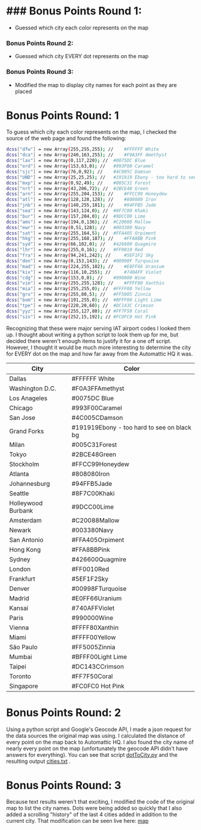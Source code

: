 # ### Bonus Points Round 1:  
-  Guessed which city each color represents on the map 
### Bonus Points Round 2:
- Guessed which city EVERY dot represents on the map
### Bonus Points Round 3:
- Modified the map to display city names for each point as they are placed

# Bonus Points Round: 1
To guess which city each color represents on the map, I checked the source of the web page and found the following:

```sh
dcss["dfw"] = new Array(255,255,255); //	#FFFFFF White
dcss["dca"] = new Array(240,163,255); // 	#F0A3FF	Amethyst
dcss["lax"] = new Array(0,117,220); // 	#0075DC Blue
dcss["ord"] = new Array(153,63,0); // 	#993F00	Caramel
dcss["sjc"] = new Array(76,0,92); // 	#4C005C	Damson
dcss["UND"] = new Array(25,25,25); // 	#191919	Ebony - too hard to see on black bg
dcss["mxp"] = new Array(0,92,49); // 	#005C31	Forest
dcss["nrt"] = new Array(43,206,72); // 	#2BCE48	Green
dcss["arn"] = new Array(255,204,153); // 	#FFCC99	Honeydew
dcss["atl"] = new Array(128,128,128); // 	#808080	Iron
dcss["jnb"] = new Array(148,255,181); // 	#94FFB5	Jade
dcss["sea"] = new Array(143,124,0); // 	#8F7C00	Khaki
dcss["bur"] = new Array(157,204,0); // 	#9DCC00	Lime
dcss["ams"] = new Array(194,0,136); // 	#C20088	Mallow
dcss["ewr"] = new Array(0,51,128); // 	#003380	Navy
dcss["sat"] = new Array(255,164,5); // 	#FFA405	Orpiment
dcss["hkg"] = new Array(255,168,187); // 	#FFA8BB	Pink
dcss["syd"] = new Array(66,102,0); // 	#426600	Quagmire
dcss["lhr"] = new Array(255,0,16); // 	#FF0010	Red
dcss["fra"] = new Array(94,241,242); // 	#5EF1F2	Sky
dcss["den"] = new Array(0,153,143); // 	#00998F	Turquoise
dcss["mad"] = new Array(224,255,102); // 	#E0FF66	Uranium
dcss["kix"] = new Array(116,10,255); // 	#740AFF	Violet
dcss["cdg"] = new Array(153,0,0); // 	#990000	Wine
dcss["vie"] = new Array(255,255,128); // 	#FFFF80	Xanthin
dcss["mia"] = new Array(255,255,0); // 	#FFFF00	Yellow
dcss["gru"] = new Array(255,80,5); // 	#FF5005	Zinnia
dcss["bom"] = new Array(191,255,0); // 	#BFFF00	Light Lime
dcss["tpe"] = new Array(220,20,60); // 	#DC143C	Crimson
dcss["yyz"] = new Array(255,127,80); // #FF7F50	Coral
dcss["sin"] = new Array(252,15,192); // #FC0FC0 Hot Pink
```

Recognizing that these were major serving IAT airport codes I looked them up. I thought about writing a python script to look them up for me, but decided there weren't enough items to justify it for a one off script. However, I thought it would be much more interesting to determine the city for EVERY dot on the map and how far away from the Automattic HQ it was. 

|City|Color|
| ------ | ------ |
|Dallas|#FFFFFF White|
|Washington D.C.| #F0A3FFAmethyst|
|Los Anageles| #0075DC Blue|
|Chicago| #993F00Caramel|
|San Jose| #4C005CDamson|
|Grand Forks| #191919Ebony - too hard to see on black bg|
|Milan| #005C31Forest|
|Tokyo| #2BCE48Green|
|Stockholm| #FFCC99Honeydew|
|Atlanta| #808080Iron|
|Johannesburg| #94FFB5Jade|
|Seattle| #8F7C00Khaki|
|Holleywood Burbank| #9DCC00Lime|
|Amsterdam| #C20088Mallow|
|Newark| #003380Navy|
|San Antonio| #FFA405Orpiment|
|Hong Kong| #FFA8BBPink|
|Sydney| #426600Quagmire|
|London| #FF0010Red|
|Frankfurt| #5EF1F2Sky|
|Denver| #00998FTurquoise|
|Madrid| #E0FF66Uranium|
|Kansai| #740AFFViolet|
|Paris| #990000Wine|
|Vienna| #FFFF80Xanthin|
|Miami| #FFFF00Yellow|
|São Paulo| #FF5005Zinnia|
|Mumbai| #BFFF00Light Lime|
|Taipei| #DC143CCrimson|
|Toronto| #FF7F50Coral|
|Singapore| #FC0FC0 Hot Pink|


# Bonus Points Round: 2

Using a python script and Google's Geocode API, I made a json request for the data sources the original map was using. I calculated the distance of every point on the map back to Automattic HQ. I also found the city name of nearly every point on the map (unfortunately the geocode API didn't have answers for everything). You can see that script [dotToCity.py] and the resulting output [cities.txt] . 


# Bonus Points Round: 3

Because text results weren't that exciting, I modified the code of the original map to list the city names. Dots were being added so quickly that I also added a scrolling "history" of the last 4 cities added in addition to the current city. That modification can be seen live here: [map]


   [dotToCity.py]: <https://github.com/ryanvredenburg/automattic_challenge/tree/master/dotToCity.py>
   [cities.txt]: <https://github.com/ryanvredenburg/automattic_challenge/tree/master/cities.txt>
   [map]: <https://ryanvredenburg.github.io/automattic_challenge/map.html>

   
